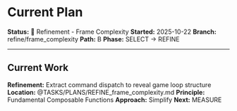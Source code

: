 # Current Plan

**Status:** 🔧 Refinement - Frame Complexity
**Started:** 2025-10-22
**Branch:** refine/frame_complexity
**Path:** B
**Phase:** SELECT → REFINE

---

## Current Work

**Refinement:** Extract command dispatch to reveal game loop structure
**Location:** @TASKS/PLANS/REFINE_frame_complexity.md
**Principle:** Fundamental Composable Functions
**Approach:** Simplify
**Next:** MEASURE
